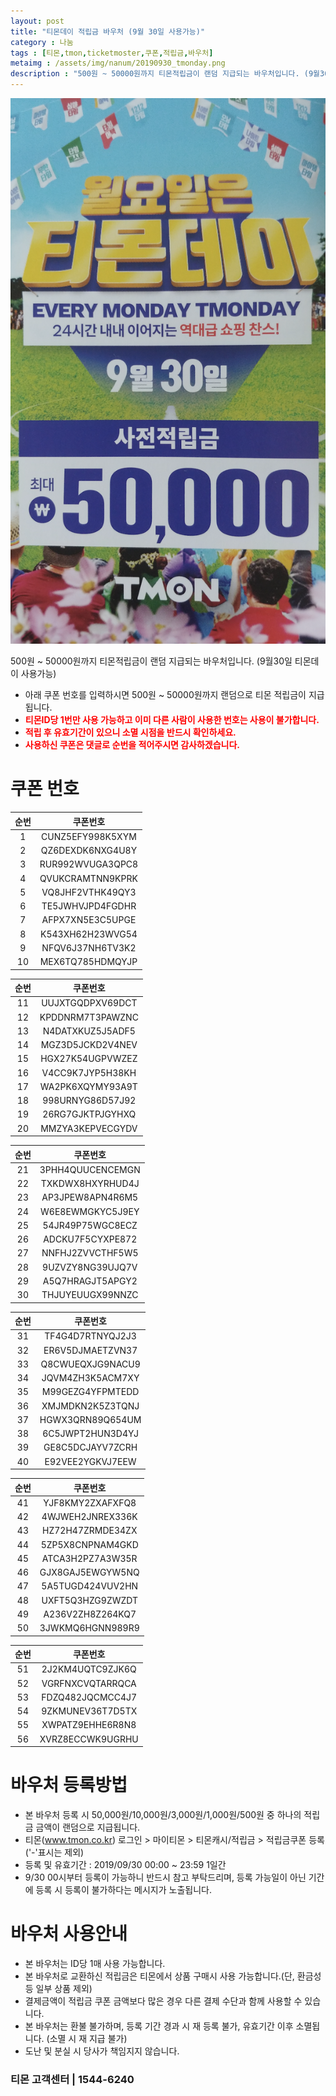 ```yaml
---
layout: post
title: "티몬데이 적립금 바우처 (9월 30일 사용가능)"
category : 나눔
tags : [티몬,tmon,ticketmoster,쿠폰,적립금,바우처]
metaimg : /assets/img/nanum/20190930_tmonday.png
description : "500원 ~ 50000원까지 티몬적립금이 랜덤 지급되는 바우처입니다. (9월30일 티몬데이 사용가능)"
---
```


![티몬 적립금 바우처 이미지](/assets/img/nanum/20190930_tmonday.png)

500원 ~ 50000원까지 티몬적립금이 랜덤 지급되는 바우처입니다. (9월30일 티몬데이 사용가능)
- 아래 쿠폰 번호를 입력하시면 500원 ~ 50000원까지 랜덤으로 티몬 적립금이 지급됩니다.    
- <b style="color:red">티몬ID당 1번만 사용 가능하고 이미 다른 사람이 사용한 번호는 사용이 불가합니다.</b>    
- <b style="color:red">적립 후 유효기간이 있으니 소멸 시점을 반드시 확인하세요.</b>
- <b style="color:red">사용하신 쿠폰은 댓글로 순번을 적어주시면 감사하겠습니다.</b>


# 쿠폰 번호 #

| 순번 | 쿠폰번호 |     
|:----:|:----:|       
|1|CUNZ5EFY998K5XYM|           
|2|QZ6DEXDK6NXG4U8Y|     
|3|RUR992WVUGA3QPC8|     
|4|QVUKCRAMTNN9KPRK|      
|5|VQ8JHF2VTHK49QY3|      
|6|TE5JWHVJPD4FGDHR|      
|7|AFPX7XN5E3C5UPGE|      
|8|K543XH62H23WVG54|      
|9|NFQV6J37NH6TV3K2|       
|10|MEX6TQ785HDMQYJP|      


| 순번 | 쿠폰번호 |     
|:----:|:----:|       
|11|UUJXTGQDPXV69DCT|           
|12|KPDDNRM7T3PAWZNC|     
|13|N4DATXKUZ5J5ADF5|     
|14|MGZ3D5JCKD2V4NEV|      
|15|HGX27K54UGPVWZEZ|      
|16|V4CC9K7JYP5H38KH|      
|17|WA2PK6XQYMY93A9T|      
|18|998URNYG86D57J92|      
|19|26RG7GJKTPJGYHXQ|       
|20|MMZYA3KEPVECGYDV|     


| 순번 | 쿠폰번호 |     
|:----:|:----:|       
|21|3PHH4QUUCENCEMGN|           
|22|TXKDWX8HXYRHUD4J|     
|23|AP3JPEW8APN4R6M5|     
|24|W6E8EWMGKYC5J9EY|      
|25|54JR49P75WGC8ECZ|      
|26|ADCKU7F5CYXPE872|      
|27|NNFHJ2ZVVCTHF5W5|      
|28|9UZVZY8NG39UJQ7V|
|29|A5Q7HRAGJT5APGY2|             
|30|THJUYEUUGX99NNZC|     

| 순번 | 쿠폰번호 |     
|:----:|:----:|       
|31|TF4G4D7RTNYQJ2J3|           
|32|ER6V5DJMAETZVN37|     
|33|Q8CWUEQXJG9NACU9|     
|34|JQVM4ZH3K5ACM7XY|      
|35|M99GEZG4YFPMTEDD|      
|36|XMJMDKN2K5Z3TQNJ|      
|37|HGWX3QRN89Q654UM|      
|38|6C5JWPT2HUN3D4YJ|      
|39|GE8C5DCJAYV7ZCRH|       
|40|E92VEE2YGKVJ7EEW|       

| 순번 | 쿠폰번호 |     
|:----:|:----:|       
|41|YJF8KMY2ZXAFXFQ8|           
|42|4WJWEH2JNREX336K|     
|43|HZ72H47ZRMDE34ZX|     
|44|5ZP5X8CNPNAM4GKD|      
|45|ATCA3H2PZ7A3W35R|      
|46|GJX8GAJ5EWGYW5NQ|      
|47|5A5TUGD424VUV2HN|      
|48|UXFT5Q3HZG9ZWZDT|      
|49|A236V2ZH8Z264KQ7|       
|50|3JWKMQ6HGNN989R9|       
 

| 순번 | 쿠폰번호 |     
|:----:|:----:|       
|51|2J2KM4UQTC9ZJK6Q|           
|52|VGRFNXCVQTARRQCA|     
|53|FDZQ482JQCMCC4J7|     
|54|9ZKMUNEV36T7D5TX|      
|55|XWPATZ9EHHE6R8N8|      
|56|XVRZ8ECCWK9UGRHU|      


# 바우처 등록방법 #
- 본 바우처 등록 시 50,000원/10,000원/3,000원/1,000원/500원 중 하나의 적립금 금액이 랜덤으로 지급됩니다.
- 티몬(www.tmon.co.kr) 로그인 > 마이티몬 > 티몬캐시/적립금 > 적립금쿠폰 등록 ('-'표시는 제외)
- 등록 및 유효기간 : 2019/09/30 00:00 ~ 23:59 1일간    
- 9/30 00시부터 등록이 가능하니 반드시 참고 부탁드리며, 등록 가능일이 아닌 기간에 등록 시 등록이 불가하다는 메시지가 노출됩니다.

# 바우처 사용안내 #
- 본 바우처는 ID당 1매 사용 가능합니다.
- 본 바우처로 교환하신 적립금은 티몬에서 상품 구매시 사용 가능합니다.(단, 환금성 등 일부 상품 제외)
- 결제금액이 적립금 쿠폰 금액보다 많은 경우 다른 결제 수단과 함께 사용할 수 있습니다.
- 본 바우처는 환불 불가하며, 등록 기간 경과 시 재 등록 불가, 유효기간 이후 소멸됩니다. (소멸 시 재 지급 불가)
- 도난 및 분실 시 당사가 책임지지 않습니다.

### 티몬 고객센터 | 1544-6240 ###
